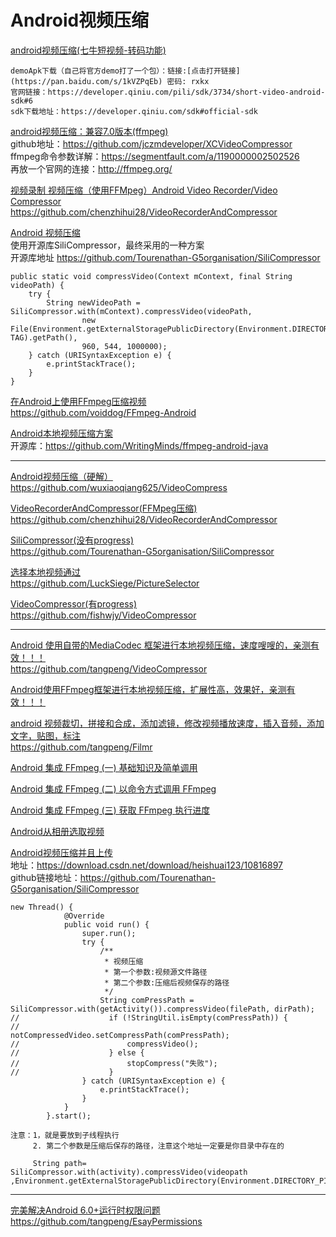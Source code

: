 Android视频压缩
===

[android视频压缩(七牛短视频-转码功能)](https://blog.csdn.net/qq_31796651/article/details/79154072)  
~~~
demoApk下载（自己将官方demo打了一个包）：链接:[点击打开链接](https://pan.baidu.com/s/1kVZPqEb) 密码: rxkx
官网链接：https://developer.qiniu.com/pili/sdk/3734/short-video-android-sdk#6
sdk下载地址：https://developer.qiniu.com/sdk#official-sdk
~~~

[android视频压缩：兼容7.0版本(ffmpeg)](https://blog.csdn.net/qq_35373333/article/details/77765605)  
github地址：https://github.com/jczmdeveloper/XCVideoCompressor  
ffmpeg命令参数详解：https://segmentfault.com/a/1190000002502526  
再放一个官网的连接：http://ffmpeg.org/  

[视频录制 视频压缩（使用FFMpeg）Android Video Recorder/Video Compressor ](https://github.com/chenzhihui28/VideoRecorderAndCompressor)  
https://github.com/chenzhihui28/VideoRecorderAndCompressor

[Android 视频压缩](https://blog.csdn.net/Lamphogani/article/details/80513452)  
使用开源库SiliCompressor，最终采用的一种方案  
开源库地址 https://github.com/Tourenathan-G5organisation/SiliCompressor  
~~~
public static void compressVideo(Context mContext, final String videoPath) {
    try {
        String newVideoPath = SiliCompressor.with(mContext).compressVideo(videoPath,
                new File(Environment.getExternalStoragePublicDirectory(Environment.DIRECTORY_PICTURES), TAG).getPath(),
                960, 544, 1000000);
    } catch (URISyntaxException e) {
        e.printStackTrace();
    }
}
~~~

[在Android上使用FFmpeg压缩视频](https://www.jianshu.com/p/ceaa286d8aff)  
https://github.com/voiddog/FFmpeg-Android  

[Android本地视频压缩方案](https://www.jianshu.com/p/4f82b058c8ec)  
开源库：https://github.com/WritingMinds/ffmpeg-android-java  

----------------

[Android视频压缩（硬解）](https://blog.csdn.net/qq_36421691/article/details/79113392)  
https://github.com/wuxiaoqiang625/VideoCompress  

[VideoRecorderAndCompressor(FFMpeg压缩)](https://github.com/chenzhihui28/VideoRecorderAndCompressor)  
https://github.com/chenzhihui28/VideoRecorderAndCompressor  

[SiliCompressor(没有progress)](https://github.com/Tourenathan-G5organisation/SiliCompressor)  
https://github.com/Tourenathan-G5organisation/SiliCompressor  

[选择本地视频通过](https://github.com/LuckSiege/PictureSelector)  
https://github.com/LuckSiege/PictureSelector  

[VideoCompressor(有progress)](https://github.com/fishwjy/VideoCompressor)  
https://github.com/fishwjy/VideoCompressor  

----------------

[Android 使用自带的MediaCodec 框架进行本地视频压缩，速度嗖嗖的，亲测有效！！！](https://github.com/tangpeng/VideoCompressor)  
https://github.com/tangpeng/VideoCompressor

[Android使用FFmpeg框架进行本地视频压缩，扩展性高，效果好，亲测有效！！！](https://github.com/tangpeng/FFmpegDemo)  

[android 视频裁切，拼接和合成，添加滤镜，修改视频播放速度，插入音频，添加文字，贴图，标注](https://www.jianshu.com/p/b2b35d0e7bce)  
https://github.com/tangpeng/Filmr

[Android 集成 FFmpeg (一) 基础知识及简单调用](https://blog.csdn.net/yhaolpz/article/details/76408829)  

[Android 集成 FFmpeg (二) 以命令方式调用 FFmpeg](https://blog.csdn.net/yhaolpz/article/details/77146156)  

[Android 集成 FFmpeg (三) 获取 FFmpeg 执行进度](https://blog.csdn.net/yhaolpz/article/details/77146156)  



[Android从相册选取视频](https://www.cnblogs.com/wzqnxd/p/10011664.html)  

[Android视频压缩并且上传](https://blog.csdn.net/heishuai123/article/details/84634834)  
地址：https://download.csdn.net/download/heishuai123/10816897  
github链接地址：https://github.com/Tourenathan-G5organisation/SiliCompressor  
~~~
new Thread() {
            @Override
            public void run() {
                super.run();
                try {
                    /**
                     * 视频压缩
                     * 第一个参数:视频源文件路径
                     * 第二个参数:压缩后视频保存的路径
                     */
                    String comPressPath = SiliCompressor.with(getActivity()).compressVideo(filePath, dirPath);
//                    if (!StringUtil.isEmpty(comPressPath)) {
//                        notCompressedVideo.setCompressPath(comPressPath);
//                        compressVideo();
//                    } else {
//                        stopCompress("失败");
//                    }
                } catch (URISyntaxException e) {
                    e.printStackTrace();
                }
            }
        }.start();
        
注意：1，就是要放到子线程执行
     2. 第二个参数是压缩后保存的路径，注意这个地址一定要是你目录中存在的
     
     String path= SiliCompressor.with(activity).compressVideo(videopath ,Environment.getExternalStoragePublicDirectory(Environment.DIRECTORY_PICTURES).getPath());
~~~

--------------

[完美解决Android 6.0+运行时权限问题](https://www.jianshu.com/p/52795b5dab3a)  
https://github.com/tangpeng/EsayPermissions












